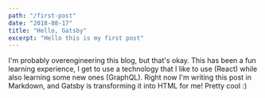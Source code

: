 ```yaml
---
path: "/first-post"
date: "2018-08-17"
title: "Hello, Gatsby"
excerpt: "Hello this is my first post"
---
```


I'm probably overengineering this blog, but that's okay. This has been a fun
learning experience, I get to use a technology that I like to use (React) while
also learning some new ones (GraphQL). Right now I'm writing this post in
Markdown, and Gatsby is transforming it into HTML for me! Pretty cool :)

